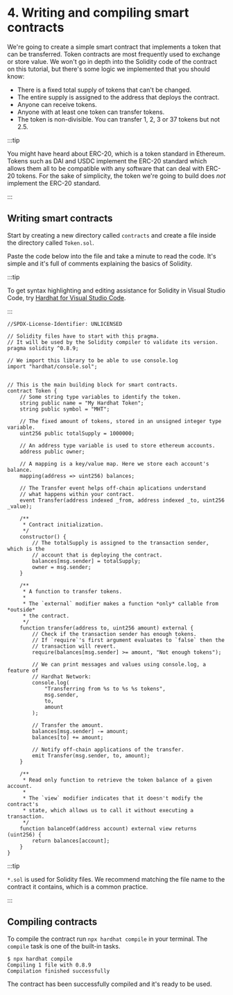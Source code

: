 # 4. Writing and compiling smart contracts

We're going to create a simple smart contract that implements a token that can be transferred. Token contracts are most frequently used to exchange or store value. We won't go in depth into the Solidity code of the contract on this tutorial, but there's some logic we implemented that you should know:

- There is a fixed total supply of tokens that can't be changed.
- The entire supply is assigned to the address that deploys the contract.
- Anyone can receive tokens.
- Anyone with at least one token can transfer tokens.
- The token is non-divisible. You can transfer 1, 2, 3 or 37 tokens but not 2.5.

:::tip

You might have heard about ERC-20, which is a token standard in Ethereum. Tokens such as DAI and USDC implement the ERC-20 standard which allows them all to be compatible with any software that can deal with ERC-20 tokens. For the sake of simplicity, the token we're going to build does _not_ implement the ERC-20 standard.

:::

## Writing smart contracts

Start by creating a new directory called `contracts` and create a file inside the directory called `Token.sol`.

Paste the code below into the file and take a minute to read the code. It's simple and it's full of comments explaining the basics of Solidity.

:::tip

To get syntax highlighting and editing assistance for Solidity in Visual Studio Code, try [Hardhat for Visual Studio Code](/hardhat-vscode).

:::

```solidity
//SPDX-License-Identifier: UNLICENSED

// Solidity files have to start with this pragma.
// It will be used by the Solidity compiler to validate its version.
pragma solidity ^0.8.9;

// We import this library to be able to use console.log
import "hardhat/console.sol";


// This is the main building block for smart contracts.
contract Token {
    // Some string type variables to identify the token.
    string public name = "My Hardhat Token";
    string public symbol = "MHT";

    // The fixed amount of tokens, stored in an unsigned integer type variable.
    uint256 public totalSupply = 1000000;

    // An address type variable is used to store ethereum accounts.
    address public owner;

    // A mapping is a key/value map. Here we store each account's balance.
    mapping(address => uint256) balances;

    // The Transfer event helps off-chain aplications understand
    // what happens within your contract.
    event Transfer(address indexed _from, address indexed _to, uint256 _value);

    /**
     * Contract initialization.
     */
    constructor() {
        // The totalSupply is assigned to the transaction sender, which is the
        // account that is deploying the contract.
        balances[msg.sender] = totalSupply;
        owner = msg.sender;
    }

    /**
     * A function to transfer tokens.
     *
     * The `external` modifier makes a function *only* callable from *outside*
     * the contract.
     */
    function transfer(address to, uint256 amount) external {
        // Check if the transaction sender has enough tokens.
        // If `require`'s first argument evaluates to `false` then the
        // transaction will revert.
        require(balances[msg.sender] >= amount, "Not enough tokens");

        // We can print messages and values using console.log, a feature of
        // Hardhat Network:
        console.log(
            "Transferring from %s to %s %s tokens",
            msg.sender,
            to,
            amount
        );

        // Transfer the amount.
        balances[msg.sender] -= amount;
        balances[to] += amount;

        // Notify off-chain applications of the transfer.
        emit Transfer(msg.sender, to, amount);
    }

    /**
     * Read only function to retrieve the token balance of a given account.
     *
     * The `view` modifier indicates that it doesn't modify the contract's
     * state, which allows us to call it without executing a transaction.
     */
    function balanceOf(address account) external view returns (uint256) {
        return balances[account];
    }
}
```

:::tip

`*.sol` is used for Solidity files. We recommend matching the file name to the contract it contains, which is a common practice.

:::

## Compiling contracts

To compile the contract run `npx hardhat compile` in your terminal. The `compile` task is one of the built-in tasks.

```
$ npx hardhat compile
Compiling 1 file with 0.8.9
Compilation finished successfully
```

The contract has been successfully compiled and it's ready to be used.
